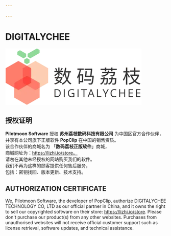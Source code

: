 ```yaml
---

---
```


# DIGITALYCHEE

![](digitalychee@3x.webp)

## 授权证明

**Pilotmoon Software** 授权 **苏州荔枝数码科技有限公司** 为中国区官方合作伙伴，  
并享有本公司旗下正版软件 **PopClip** 在中国的销售资质。  
该合作伙伴的商城名为 「**数码荔枝正版软件**」商城，  
商城网址为：https://lizhi.io/store。  
请勿在其他未经授权的网站购买我们的软件。  
我们不再为这样的顾客提供任何售后服务，  
包括：密钥找回、版本更新、技术支持。

<!-- ![Logo](/hp/img/lizhi.png) -->

## AUTHORIZATION CERTIFICATE

We, Pilotmoon Software, the developer of PopClip, authorize DIGITALYCHEE TECHNOLOGY CO, LTD as our official partner in China, and it owns the right to sell our copyrighted software on their store: https://lizhi.io/store. Please don't purchase our product(s) from any other websites. Purchases from unauthorised websites will not receive official customer support such as license retrieval, software updates, and technical assistance.
